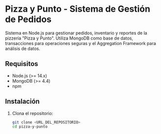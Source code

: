 # Pizza y Punto - Sistema de Gestión de Pedidos

Sistema en Node.js para gestionar pedidos, inventario y reportes de la pizzería "Pizza y Punto". Utiliza MongoDB como base de datos, transacciones para operaciones seguras y el Aggregation Framework para análisis de datos.

## Requisitos

- Node.js (>= 14.x)
- MongoDB (>= 4.4)
- npm

## Instalación

1. Clona el repositorio:
   ```bash
   git clone <URL_DEL_REPOSITORIO>
   cd pizza-y-punto